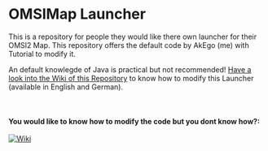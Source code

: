 # OMSIMap Launcher
This is a repository for people they would like there own launcher for their OMSI2 Map. This repository offers the default code by AkEgo (me) with Tutorial to modify it.

An default knowlegde of Java is practical but not recommended!
[Have a look into the Wiki of this Repository](https://github.com/EgoLeX/OMSIMap_Launcher/wiki) to know how to modify this Launcher (available in English and German).
<br /><br /><br /><br />
**You would like to know how to modify the code but you dont know how?:**<br /><br />
[![Wiki](https://i.imgur.com/IDhUgMu.png)](https://github.com/EgoLeX/omsimaplauncher/wiki)
